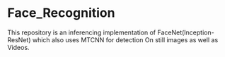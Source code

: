 # Face_Recognition
This repository is an inferencing implementation of FaceNet(Inception-ResNet) which also uses MTCNN for detection On still images as well as Videos.
